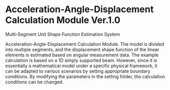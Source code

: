 # Acceleration-Angle-Displacement Calculation Module Ver.1.0
Multi-Segment Unit Shape Function Estimation System

Acceleration-Angle-Displacement Calculation Module.
The model is divided into multiple segments, and the displacement shape function of the linear elements is estimated based on angular measurement data.
The example calculation is based on a 1D simply supported beam. However, since it is essentially a mathematical model under a specific physical framework, it can be adapted to various scenarios by setting appropriate boundary conditions.
By modifying the parameters in the setting folder, the calculation conditions can be changed.
